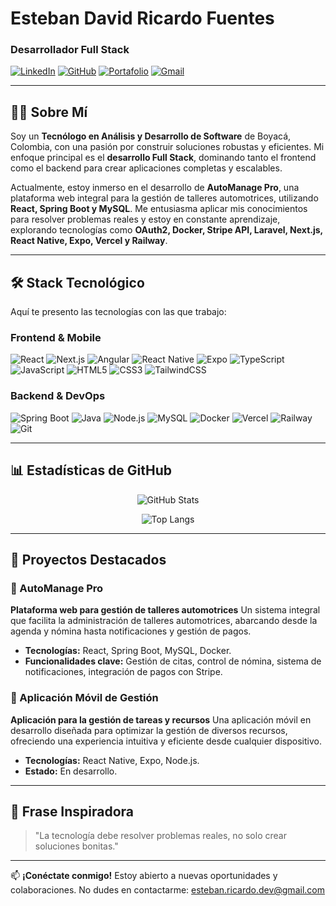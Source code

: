 # Esteban David Ricardo Fuentes
### Desarrollador Full Stack

[![LinkedIn](https://img.shields.io/badge/LinkedIn-0A66C2?style=for-the-badge&logo=linkedin&logoColor=white)](https://www.linkedin.com/in/tu-perfil/)
[![GitHub](https://img.shields.io/badge/GitHub-181717?style=for-the-badge&logo=github&logoColor=white)](https://github.com/estebanfuentes)
[![Portafolio](https://img.shields.io/badge/Portafolio-FF5722?style=for-the-badge&logo=google-chrome&logoColor=white)](https://tu-portafolio.com)
[![Gmail](https://img.shields.io/badge/Gmail-EA4335?style=for-the-badge&logo=gmail&logoColor=white)](mailto:esteban.ricardo.dev@gmail.com)

---

## 👨‍💻 Sobre Mí

Soy un **Tecnólogo en Análisis y Desarrollo de Software** de Boyacá, Colombia, con una pasión por construir soluciones robustas y eficientes. Mi enfoque principal es el **desarrollo Full Stack**, dominando tanto el frontend como el backend para crear aplicaciones completas y escalables.

Actualmente, estoy inmerso en el desarrollo de **AutoManage Pro**, una plataforma web integral para la gestión de talleres automotrices, utilizando **React, Spring Boot y MySQL**. Me entusiasma aplicar mis conocimientos para resolver problemas reales y estoy en constante aprendizaje, explorando tecnologías como **OAuth2, Docker, Stripe API, Laravel, Next.js, React Native, Expo, Vercel y Railway**.

---

## 🛠️ Stack Tecnológico

Aquí te presento las tecnologías con las que trabajo:

### Frontend & Mobile
![React](https://img.shields.io/badge/React-61DAFB?style=flat-square&logo=react&logoColor=black)
![Next.js](https://img.shields.io/badge/Next.js-000000?style=flat-square&logo=next.js&logoColor=white)
![Angular](https://img.shields.io/badge/Angular-DD0031?style=flat-square&logo=angular&logoColor=white)
![React Native](https://img.shields.io/badge/React_Native-61DAFB?style=flat-square&logo=react&logoColor=black)
![Expo](https://img.shields.io/badge/Expo-000020?style=flat-square&logo=expo&logoColor=white)
![TypeScript](https://img.shields.io/badge/TypeScript-3178C6?style=flat-square&logo=typescript&logoColor=white)
![JavaScript](https://img.shields.io/badge/JavaScript-F7DF1E?style=flat-square&logo=javascript&logoColor=black)
![HTML5](https://img.shields.io/badge/HTML5-E34F26?style=flat-square&logo=html5&logoColor=white)
![CSS3](https://img.shields.io/badge/CSS3-1572B6?style=flat-square&logo=css3&logoColor=white)
![TailwindCSS](https://img.shields.io/badge/TailwindCSS-06B6D4?style=flat-square&logo=tailwind-css&logoColor=white)

### Backend & DevOps
![Spring Boot](https://img.shields.io/badge/Spring_Boot-6DB33F?style=flat-square&logo=spring-boot&logoColor=white)
![Java](https://img.shields.io/badge/Java-007396?style=flat-square&logo=java&logoColor=white)
![Node.js](https://img.shields.io/badge/Node.js-339933?style=flat-square&logo=node.js&logoColor=white)
![MySQL](https://img.shields.io/badge/MySQL-4479A1?style=flat-square&logo=mysql&logoColor=white)
![Docker](https://img.shields.io/badge/Docker-2496ED?style=flat-square&logo=docker&logoColor=white)
![Vercel](https://img.shields.io/badge/Vercel-000000?style=flat-square&logo=vercel&logoColor=white)
![Railway](https://img.shields.io/badge/Railway-0B0D0E?style=flat-square&logo=railway&logoColor=white)
![Git](https://img.shields.io/badge/Git-F05032?style=flat-square&logo=git&logoColor=white)

---

## 📊 Estadísticas de GitHub

<p align="center">
  <img src="https://github-readme-stats.vercel.app/api?username=esteban225&show_icons=true&theme=radical&count_private=true" alt="GitHub Stats" />
</p>
<p align="center">
  <img src="https://github-readme-stats.vercel.app/api/top-langs/?username=esteban225&layout=compact&theme=radical" alt="Top Langs" />
</p>

---

## 🚀 Proyectos Destacados

### 🔧 AutoManage Pro
**Plataforma web para gestión de talleres automotrices**
Un sistema integral que facilita la administración de talleres automotrices, abarcando desde la agenda y nómina hasta notificaciones y gestión de pagos.
- **Tecnologías:** React, Spring Boot, MySQL, Docker.
- **Funcionalidades clave:** Gestión de citas, control de nómina, sistema de notificaciones, integración de pagos con Stripe.

### 📱 Aplicación Móvil de Gestión
**Aplicación para la gestión de tareas y recursos**
Una aplicación móvil en desarrollo diseñada para optimizar la gestión de diversos recursos, ofreciendo una experiencia intuitiva y eficiente desde cualquier dispositivo.
- **Tecnologías:** React Native, Expo, Node.js.
- **Estado:** En desarrollo.

---

## 📌 Frase Inspiradora

> "La tecnología debe resolver problemas reales, no solo crear soluciones bonitas."

---

📫 **¡Conéctate conmigo!**
Estoy abierto a nuevas oportunidades y colaboraciones. No dudes en contactarme:
[esteban.ricardo.dev@gmail.com](mailto:esteban.ricardo.dev@gmail.com)
